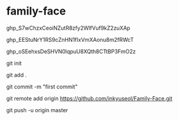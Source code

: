 # family-face

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

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

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



git init

git add .

git commit -m "first commit"

git remote add origin https://github.com/inkyuseol/Family-Face.git

git push -u origin master
